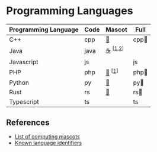 # Programming Languages

<table>
<thead>
<th>Programming Language</th>
<th>Code</th>
<th>Mascot</th>
<th>Full</th>
</thead>
<tbody>
<tr>
<td>C++</td>
<td>cpp</td>
<td><a href="https://emojipedia.org/rat/">🐀</a></td>
<td>cpp🐀</td>
</tr>
<tr>
<td>Java</td>
<td>java</td>
<td>
<a href="https://emojipedia.org/hot-beverage/">☕</a>
<sup>[<a href="https://www.javatpoint.com/java-logo">1</a>,<a href="https://en.wikipedia.org/wiki/Java_(software_platform)#Mascot">2</a>]</sup>
</td>
</tr>
<tr>
<td>Javascript</td>
<td>js</td>
<td></td>
<td>js</td>
</tr>
<tr>
<td>PHP</td>
<td>php</td>
<td>
<a href="https://emojipedia.org/elephant/">🐘</a>
<sup>[<a href="https://en.wikipedia.org/wiki/PHP#ELEPHPANT">1</a>]</sup>
</td>
<td>php🐘</td>
</tr>
<tr>
<td>Python</td>
<td>py</td>
<td><a href="https://emojipedia.org/snake/">🐍<a></td>
<td>py🐍</td>
</tr>
<tr>
<td>Rust</td>
<td>rs</td>
<td><a href="https://emojipedia.org/crab/">🦀<a></td>
<td>rs🦀</td>
</tr>
<tr>
<td>Typescript</td>
<td>ts</td>
<td></td>
<td>ts</td>
</tr>
</tbody>
</table>

## References

* [List of computing mascots](https://en.wikipedia.org/wiki/List_of_computing_mascots)
* [Known language identifiers](https://code.visualstudio.com/docs/languages/identifiers)